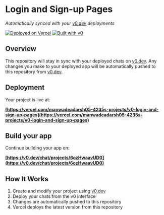 # Login and Sign-up Pages

*Automatically synced with your [v0.dev](https://v0.dev) deployments*

[![Deployed on Vercel](https://img.shields.io/badge/Deployed%20on-Vercel-black?style=for-the-badge&logo=vercel)](https://vercel.com/manwadeadarsh05-4235s-projects/v0-login-and-sign-up-pages)
[![Built with v0](https://img.shields.io/badge/Built%20with-v0.dev-black?style=for-the-badge)](https://v0.dev/chat/projects/6ozHwaavUD0)

## Overview

This repository will stay in sync with your deployed chats on [v0.dev](https://v0.dev).
Any changes you make to your deployed app will be automatically pushed to this repository from [v0.dev](https://v0.dev).

## Deployment

Your project is live at:

**[https://vercel.com/manwadeadarsh05-4235s-projects/v0-login-and-sign-up-pages](https://vercel.com/manwadeadarsh05-4235s-projects/v0-login-and-sign-up-pages)**

## Build your app

Continue building your app on:

**[https://v0.dev/chat/projects/6ozHwaavUD0](https://v0.dev/chat/projects/6ozHwaavUD0)**

## How It Works

1. Create and modify your project using [v0.dev](https://v0.dev)
2. Deploy your chats from the v0 interface
3. Changes are automatically pushed to this repository
4. Vercel deploys the latest version from this repository
